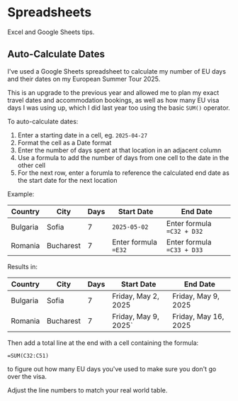 # Spreadsheets

Excel and Google Sheets tips.

## Auto-Calculate Dates

I've used a Google Sheets spreadsheet to calculate my number of EU days and their dates on my European Summer Tour 2025.

This is an upgrade to the previous year and allowed me to plan my exact travel dates and accommodation bookings,
as well as how many EU visa days I was using up, which I did last year too using the basic `SUM()` operator.

To auto-calculate dates:

1. Enter a starting date in a cell, eg. `2025-04-27`
2. Format the cell as a Date format
3. Enter the number of days spent at that location in an adjacent column
4. Use a formula to add the number of days from one cell to the date in the other cell
5. For the next row, enter a forumla to reference the calculated end date as the start date for the next location

Example:

| Country   | City      | Days | Start Date             | End Date                   |
|-----------|-----------|------|------------------------|----------------------------|
| Bulgaria  | Sofia     | 7    | `2025-05-02`           | Enter formula `=C32 + D32` |
| Romania   | Bucharest | 7    | Enter formula `=E32`   | Enter formula `=C33 + D33` |

Results in:

| Country   | City      | Days | Start Date             | End Date             |
|-----------|-----------|------|------------------------|----------------------|
| Bulgaria  | Sofia     | 7    | Friday, May 2, 2025    | Friday, May 9, 2025  |
| Romania   | Bucharest | 7    | Friday, May 9, 2025`   | Friday, May 16, 2025 |

Then add a total line at the end with a cell containing the formula:

```
=SUM(C32:C51)
```

to figure out how many EU days you've used to make sure you don't go over the visa.

Adjust the line numbers to match your real world table.
